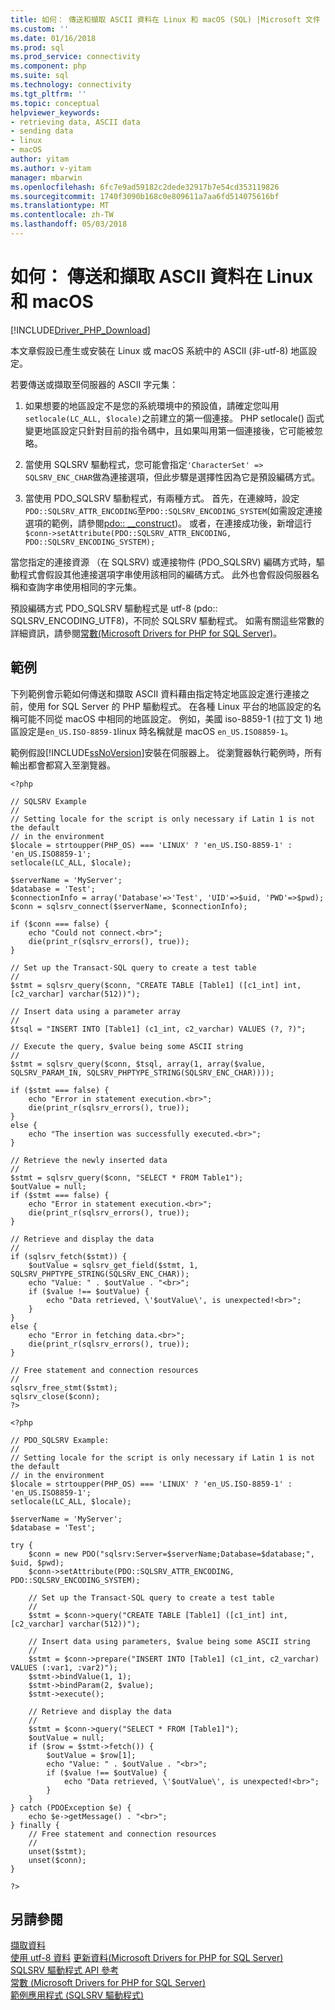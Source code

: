 ```yaml
---
title: 如何： 傳送和擷取 ASCII 資料在 Linux 和 macOS (SQL) |Microsoft 文件
ms.custom: ''
ms.date: 01/16/2018
ms.prod: sql
ms.prod_service: connectivity
ms.component: php
ms.suite: sql
ms.technology: connectivity
ms.tgt_pltfrm: ''
ms.topic: conceptual
helpviewer_keywords:
- retrieving data, ASCII data
- sending data
- linux
- macOS
author: yitam
ms.author: v-yitam
manager: mbarwin
ms.openlocfilehash: 6fc7e9ad59182c2dede32917b7e54cd353119826
ms.sourcegitcommit: 1740f3090b168c0e809611a7aa6fd514075616bf
ms.translationtype: MT
ms.contentlocale: zh-TW
ms.lasthandoff: 05/03/2018
---
```

# <a name="how-to-send-and-retrieve-ascii-data-in-linux-and-macos"></a>如何： 傳送和擷取 ASCII 資料在 Linux 和 macOS 
[!INCLUDE[Driver_PHP_Download](../../includes/driver_php_download.md)]

本文章假設已產生或安裝在 Linux 或 macOS 系統中的 ASCII (非-utf-8) 地區設定。 

若要傳送或擷取至伺服器的 ASCII 字元集：  

1.  如果想要的地區設定不是您的系統環境中的預設值，請確定您叫用`setlocale(LC_ALL, $locale)`之前建立的第一個連接。 PHP setlocale() 函式變更地區設定只針對目前的指令碼中，且如果叫用第一個連接後，它可能被忽略。
 
2.  當使用 SQLSRV 驅動程式，您可能會指定`'CharacterSet' => SQLSRV_ENC_CHAR`做為連接選項，但此步驟是選擇性因為它是預設編碼方式。

3.  當使用 PDO_SQLSRV 驅動程式，有兩種方式。 首先，在連線時，設定`PDO::SQLSRV_ATTR_ENCODING`至`PDO::SQLSRV_ENCODING_SYSTEM`(如需設定連接選項的範例，請參閱[pdo:: __construct](../../connect/php/pdo-construct.md))。 或者，在連接成功後，新增這行 `$conn->setAttribute(PDO::SQLSRV_ATTR_ENCODING, PDO::SQLSRV_ENCODING_SYSTEM);` 
  
當您指定的連接資源 （在 SQLSRV) 或連接物件 (PDO_SQLSRV) 編碼方式時，驅動程式會假設其他連接選項字串使用該相同的編碼方式。 此外也會假設伺服器名稱和查詢字串使用相同的字元集。  
  
預設編碼方式 PDO_SQLSRV 驅動程式是 utf-8 (pdo:: SQLSRV_ENCODING_UTF8)，不同於 SQLSRV 驅動程式。 如需有關這些常數的詳細資訊，請參閱[常數&#40;Microsoft Drivers for PHP for SQL Server&#41;](../../connect/php/constants-microsoft-drivers-for-php-for-sql-server.md)。 
  
## <a name="example"></a>範例  
下列範例會示範如何傳送和擷取 ASCII 資料藉由指定特定地區設定進行連接之前，使用 for SQL Server 的 PHP 驅動程式。 在各種 Linux 平台的地區設定的名稱可能不同從 macOS 中相同的地區設定。 例如，美國 iso-8859-1 (拉丁文 1) 地區設定是`en_US.ISO-8859-1`linux 時名稱就是 macOS `en_US.ISO8859-1`。
  
範例假設[!INCLUDE[ssNoVersion](../../includes/ssnoversion_md.md)]安裝在伺服器上。 從瀏覽器執行範例時，所有輸出都會都寫入至瀏覽器。  
  
```  
<?php  
  
// SQLSRV Example
//
// Setting locale for the script is only necessary if Latin 1 is not the default 
// in the environment
$locale = strtoupper(PHP_OS) === 'LINUX' ? 'en_US.ISO-8859-1' : 'en_US.ISO8859-1';
setlocale(LC_ALL, $locale);
        
$serverName = 'MyServer';
$database = 'Test';
$connectionInfo = array('Database'=>'Test', 'UID'=>$uid, 'PWD'=>$pwd);
$conn = sqlsrv_connect($serverName, $connectionInfo);
  
if ($conn === false) {
    echo "Could not connect.<br>";  
    die(print_r(sqlsrv_errors(), true));
}  
  
// Set up the Transact-SQL query to create a test table
//   
$stmt = sqlsrv_query($conn, "CREATE TABLE [Table1] ([c1_int] int, [c2_varchar] varchar(512))");

// Insert data using a parameter array 
//
$tsql = "INSERT INTO [Table1] (c1_int, c2_varchar) VALUES (?, ?)";
  
// Execute the query, $value being some ASCII string
//   
$stmt = sqlsrv_query($conn, $tsql, array(1, array($value, SQLSRV_PARAM_IN, SQLSRV_PHPTYPE_STRING(SQLSRV_ENC_CHAR))));
  
if ($stmt === false) {
    echo "Error in statement execution.<br>";  
    die(print_r(sqlsrv_errors(), true));  
}  
else {  
    echo "The insertion was successfully executed.<br>";  
}  
  
// Retrieve the newly inserted data
//   
$stmt = sqlsrv_query($conn, "SELECT * FROM Table1");
$outValue = null;  
if ($stmt === false) {  
    echo "Error in statement execution.<br>";  
    die(print_r(sqlsrv_errors(), true));  
}  
  
// Retrieve and display the data
//   
if (sqlsrv_fetch($stmt)) {  
    $outValue = sqlsrv_get_field($stmt, 1, SQLSRV_PHPTYPE_STRING(SQLSRV_ENC_CHAR));
    echo "Value: " . $outValue . "<br>";
    if ($value !== $outValue) {
        echo "Data retrieved, \'$outValue\', is unexpected!<br>";
    }
}  
else {  
    echo "Error in fetching data.<br>";  
    die(print_r(sqlsrv_errors(), true));  
}  

// Free statement and connection resources
//   
sqlsrv_free_stmt($stmt);  
sqlsrv_close($conn);  
?>  
```  
  
```
<?php  
  
// PDO_SQLSRV Example:
//
// Setting locale for the script is only necessary if Latin 1 is not the default 
// in the environment
$locale = strtoupper(PHP_OS) === 'LINUX' ? 'en_US.ISO-8859-1' : 'en_US.ISO8859-1';
setlocale(LC_ALL, $locale);
        
$serverName = 'MyServer';
$database = 'Test';

try {
    $conn = new PDO("sqlsrv:Server=$serverName;Database=$database;", $uid, $pwd);
    $conn->setAttribute(PDO::SQLSRV_ATTR_ENCODING, PDO::SQLSRV_ENCODING_SYSTEM);
    
    // Set up the Transact-SQL query to create a test table
    //   
    $stmt = $conn->query("CREATE TABLE [Table1] ([c1_int] int, [c2_varchar] varchar(512))");
    
    // Insert data using parameters, $value being some ASCII string
    //
    $stmt = $conn->prepare("INSERT INTO [Table1] (c1_int, c2_varchar) VALUES (:var1, :var2)");
    $stmt->bindValue(1, 1);
    $stmt->bindParam(2, $value);
    $stmt->execute();
    
    // Retrieve and display the data
    //
    $stmt = $conn->query("SELECT * FROM [Table1]");
    $outValue = null;
    if ($row = $stmt->fetch()) {
        $outValue = $row[1];
        echo "Value: " . $outValue . "<br>";
        if ($value !== $outValue) {
            echo "Data retrieved, \'$outValue\', is unexpected!<br>";
        }
    }
} catch (PDOException $e) {
    echo $e->getMessage() . "<br>";
} finally {
    // Free statement and connection resources
    //
    unset($stmt);
    unset($conn);
}

?>  
```  

## <a name="see-also"></a>另請參閱  
[擷取資料](../../connect/php/retrieving-data.md)  
[使用 utf-8 資料](../../connect/php/how-to-send-and-retrieve-utf-8-data-using-built-in-utf-8-support.md)
[更新資料&#40;Microsoft Drivers for PHP for SQL Server&#41;](../../connect/php/updating-data-microsoft-drivers-for-php-for-sql-server.md)  
[SQLSRV 驅動程式 API 參考](../../connect/php/sqlsrv-driver-api-reference.md)  
[常數 &#40;Microsoft Drivers for PHP for SQL Server&#41;](../../connect/php/constants-microsoft-drivers-for-php-for-sql-server.md)  
[範例應用程式 &#40;SQLSRV 驅動程式&#41;](../../connect/php/example-application-sqlsrv-driver.md)  
  
